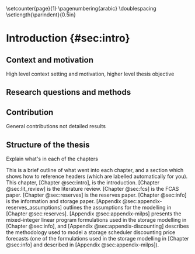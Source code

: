 \setcounter{page}{1}
\pagenumbering{arabic}
\doublespacing
\setlength{\parindent}{0.5in}
# Introduction {#sec:intro}

## Context and motivation

High level context setting and motivation, higher level thesis objective

## Research questions and methods

## Contribution

General contributions not detailed results

## Structure of the thesis

Explain what's in each of the chapters

This is a brief outline of what went into each chapter, and a section which shows how to reference headers (which are labelled automatically for you). This chapter, [Chapter @sec:intro], is the introduction. [Chapter @sec:lit_review] is the literature review. [Chapter @sec:fcs] is the FCAS  paper. [Chapter @sec:reserves] is the reserves paper. [Chapter @sec:info] is the information and storage paper. [Appendix @sec:appendix-reserves_assumptions] outlines the assumptions for the modelling in [Chapter @sec:reserves]. [Appendix @sec:appendix-milps] presents the mixed-integer linear program formulations used in the storage modelling in [Chapter @sec:info], and [Appendix @sec:appendix-discounting] describes the methodology used to model a storage scheduler discounting price forecasts (one of the formulations used in the storage modelling in [Chapter @sec:info] and described in [Appendix @sec:appendix-milps]).


